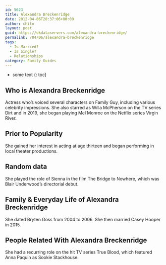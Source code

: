 ```yaml
---
id: 5623
title: Alexandra Breckenridge
date: 2012-04-06T20:37:06+00:00
author: chito
layout: post
guid: https://ukdataservers.com/alexandra-breckenridge/
permalink: /04/06/alexandra-breckenridge
tags:
  - Is Married?
  - Is Single?
  - Relationships
category: Family Guides
---
```


* some text
{: toc}
          
          
## Who is  Alexandra Breckenridge
                  
                  
                  
Actress who&#8217;s voiced several characters on Family Guy, including various celebrity impressions. She also starred as Willa McPherson on the TV series Dirt and in 2019, she began playing Mel Monroe on the Netflix series Virgin River. 
                  
                
                
                
## Prior to Popularity 
                  
                  
                  
She gained her interest in acting at age thirteen and began performing in local theater productions.
                  
                
                
                
## Random data 
                  
                  
                  
She played the role of Sienna in the film The Bridge to Nowhere, which was Blair Underwood&#8217;s directorial debut.
                  
                
                
                
## Family & Everyday Life of Alexandra Breckenridge
                  
                  
                  
She dated Bryten Goss from 2004 to 2006. She then married Casey Hooper in 2015.
                  
                
                
                
## People Related With  Alexandra Breckenridge
                  
                  
                  
She had a recurring role on the hit TV series True Blood, which featured Anna Paquin as Sookie Stackhouse.
                  
                
              
            
          
          
          
    
    
  
